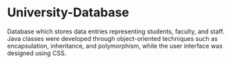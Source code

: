 # University-Database
Database which stores data entries representing students, faculty, and staff. Java classes were developed through object-oriented techniques such as encapsulation, inheritance, and polymorphism, while the user interface was designed using CSS.
